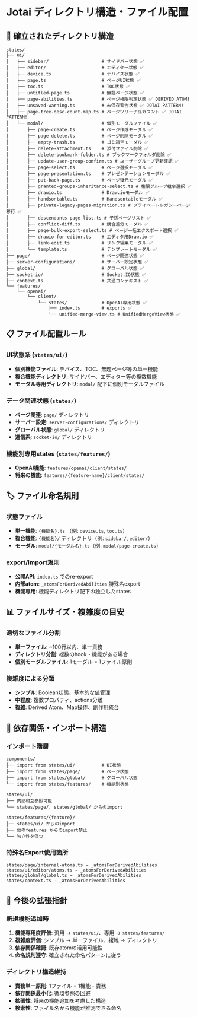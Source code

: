 # Jotai ディレクトリ構造・ファイル配置

## 📁 確立されたディレクトリ構造

```
states/
├── ui/
│   ├── sidebar/                    # サイドバー状態 ✅
│   ├── editor/                     # エディター状態 ✅
│   ├── device.ts                   # デバイス状態 ✅
│   ├── page.ts                     # ページUI状態 ✅
│   ├── toc.ts                      # TOC状態 ✅
│   ├── untitled-page.ts            # 無題ページ状態 ✅
│   ├── page-abilities.ts           # ページ権限判定状態 ✅ DERIVED ATOM!
│   ├── unsaved-warning.ts          # 未保存警告状態 ✅ JOTAI PATTERN!
│   ├── page-tree-desc-count-map.ts # ページツリー子孫カウント ✅ JOTAI PATTERN!
│   └── modal/                      # 個別モーダルファイル ✅
│       ├── page-create.ts          # ページ作成モーダル ✅
│       ├── page-delete.ts          # ページ削除モーダル ✅
│       ├── empty-trash.ts          # ゴミ箱空モーダル ✅
│       ├── delete-attachment.ts    # 添付ファイル削除 ✅
│       ├── delete-bookmark-folder.ts # ブックマークフォルダ削除 ✅
│       ├── update-user-group-confirm.ts # ユーザーグループ更新確認 ✅
│       ├── page-select.ts          # ページ選択モーダル ✅
│       ├── page-presentation.ts    # プレゼンテーションモーダル ✅
│       ├── put-back-page.ts        # ページ復元モーダル ✅
│       ├── granted-groups-inheritance-select.ts # 権限グループ継承選択 ✅
│       ├── drawio.ts               # Draw.ioモーダル ✅
│       ├── handsontable.ts         # Handsontableモーダル ✅
│       ├── private-legacy-pages-migration.ts # プライベートレガシーページ移行 ✅
│       ├── descendants-page-list.ts # 子孫ページリスト ✅
│       ├── conflict-diff.ts        # 競合差分モーダル ✅
│       ├── page-bulk-export-select.ts # ページ一括エクスポート選択 ✅
│       ├── drawio-for-editor.ts    # エディタ用Draw.io ✅
│       ├── link-edit.ts            # リンク編集モーダル ✅
│       └── template.ts             # テンプレートモーダル ✅
├── page/                           # ページ関連状態 ✅
├── server-configurations/          # サーバー設定状態 ✅
├── global/                         # グローバル状態 ✅
├── socket-io/                      # Socket.IO状態 ✅
├── context.ts                      # 共通コンテキスト ✅
└── features/
    └── openai/
        └── client/
            └── states/             # OpenAI専用状態 ✅
                ├── index.ts        # exports ✅
                └── unified-merge-view.ts # UnifiedMergeView状態 ✅
```

## 📋 ファイル配置ルール

### UI状態系 (`states/ui/`)
- **個別機能ファイル**: デバイス、TOC、無題ページ等の単一機能
- **複合機能ディレクトリ**: サイドバー、エディター等の複数機能
- **モーダル専用ディレクトリ**: `modal/` 配下に個別モーダルファイル

### データ関連状態 (`states/`)
- **ページ関連**: `page/` ディレクトリ
- **サーバー設定**: `server-configurations/` ディレクトリ
- **グローバル状態**: `global/` ディレクトリ
- **通信系**: `socket-io/` ディレクトリ

### 機能別専用states (`states/features/`)
- **OpenAI機能**: `features/openai/client/states/`
- **将来の機能**: `features/{feature-name}/client/states/`

## 🏷️ ファイル命名規則

### 状態ファイル
- **単一機能**: `{機能名}.ts` （例: `device.ts`, `toc.ts`）
- **複合機能**: `{機能名}/` ディレクトリ（例: `sidebar/`, `editor/`）
- **モーダル**: `modal/{モーダル名}.ts`（例: `modal/page-create.ts`）

### export/import規則
- **公開API**: `index.ts` でのre-export
- **内部atom**: `_atomsForDerivedAbilities` 特殊名export
- **機能専用**: 機能ディレクトリ配下の独立したstates

## 📊 ファイルサイズ・複雑度の目安

### 適切なファイル分割
- **単一ファイル**: ~100行以内、単一責務
- **ディレクトリ分割**: 複数のhook・機能がある場合
- **個別モーダルファイル**: 1モーダル = 1ファイル原則

### 複雑度による分類
- **シンプル**: Boolean状態、基本的な値管理
- **中程度**: 複数プロパティ、actions分離
- **複雑**: Derived Atom、Map操作、副作用統合

## 🔗 依存関係・インポート構造

### インポート階層
```
components/
├── import from states/ui/          # UI状態
├── import from states/page/        # ページ状態  
├── import from states/global/      # グローバル状態
└── import from states/features/    # 機能別状態

states/ui/
├── 内部相互参照可能
└── states/page/, states/global/ からのimport

states/features/{feature}/
├── states/ui/ からのimport
├── 他のfeatures からのimport禁止
└── 独立性を保つ
```

### 特殊名Export使用箇所
```
states/page/internal-atoms.ts → _atomsForDerivedAbilities
states/ui/editor/atoms.ts → _atomsForDerivedAbilities  
states/global/global.ts → _atomsForDerivedAbilities
states/context.ts → _atomsForDerivedAbilities
```

## 🎯 今後の拡張指針

### 新規機能追加時
1. **機能専用度評価**: 汎用 → `states/ui/`、専用 → `states/features/`
2. **複雑度評価**: シンプル → 単一ファイル、複雑 → ディレクトリ
3. **依存関係確認**: 既存atomの活用可能性
4. **命名規則遵守**: 確立された命名パターンに従う

### ディレクトリ構造維持
- **責務単一原則**: 1ファイル = 1機能・責務
- **依存関係最小化**: 循環参照の回避
- **拡張性**: 将来の機能追加を考慮した構造
- **検索性**: ファイル名から機能が推測できる命名